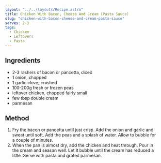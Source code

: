 ```yaml
---
layout: "../../layouts/Recipe.astro"
title: Chicken With Bacon, Cheese And Cream (Pasta Sauce)
slug: "chicken-with-bacon-cheese-and-cream-pasta-sauce"
serves: 2-3
tags:
  - Chicken
  - Leftovers
  - Pasta
---
```


## Ingredients

- 2-3 rashers of bacon or pancetta, diced
- 1 onion, chopped
- 1 garlic clove, crushed
- 100-200g fresh or frozen peas
- leftover chicken, chopped fairly small
- few tbsp double cream
- parmesan

## Method

1. Fry the bacon or pancetta until just crisp. Add the onion and garlic and sweat until soft. Add the peas and a splash of water. Allow to bubble for a couple of minutes.
1. When the pan is almost dry, add the chicken and heat through. Pour in the cream and season well. Let it bubble until the cream has reduced a little. Serve with pasta and grated parmesan.